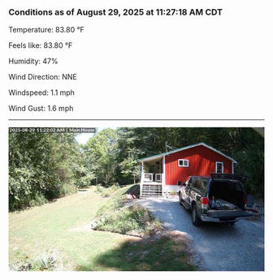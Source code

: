 ### Conditions as of August 29, 2025 at 11:27:18 AM CDT 

Temperature: 83.80 &deg;F

Feels like: 83.80 &deg;F

Humidity: 47%

Wind Direction: NNE

Windspeed: 1.1 mph

Wind Gust: 1.6 mph

---

<img src="./images/latest.jpeg"/>

